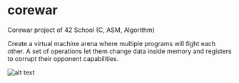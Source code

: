 # corewar
Corewar project of 42 School (C, ASM, Algorithm)

Create a virtual machine arena where multiple programs will fight each other.
A set of operations let them change data inside memory and registers to corrupt their opponent capabilities.

![alt text](https://raw.githubusercontent.com/EtienneViana/corewar/tree/master/image/corewar.png)
